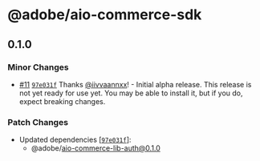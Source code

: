 # @adobe/aio-commerce-sdk

## 0.1.0

### Minor Changes

- [#11](https://github.com/adobe/aio-commerce-sdk/pull/11) [`97e031f`](https://github.com/adobe/aio-commerce-sdk/commit/97e031ffc19d882293653c5bbbb0210a6d0199b2) Thanks [@iivvaannxx](https://github.com/iivvaannxx)! - Initial alpha release. This release is not yet ready for use yet. You may be able to install it, but if you do, expect breaking changes.

### Patch Changes

- Updated dependencies [[`97e031f`](https://github.com/adobe/aio-commerce-sdk/commit/97e031ffc19d882293653c5bbbb0210a6d0199b2)]:
  - @adobe/aio-commerce-lib-auth@0.1.0
